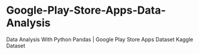 # Google-Play-Store-Apps-Data-Analysis
 Data Analysis With Python Pandas | Google Play Store Apps Dataset  Kaggle Dataset
